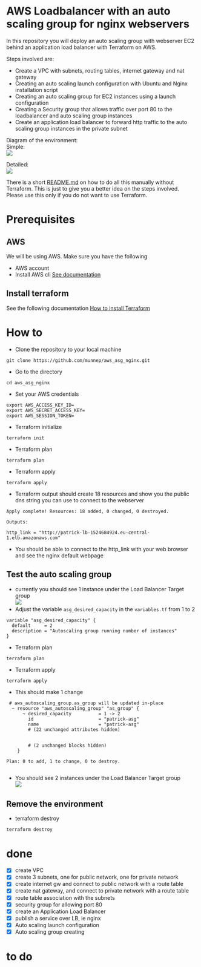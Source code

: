# AWS Loadbalancer with an auto scaling group for nginx webservers

In this repository you will deploy an auto scaling group with webserver EC2 behind an application load balancer with Terraform on AWS. 

Steps involved are: 
- Create a VPC with subnets, routing tables, internet gateway and nat gateway
- Creating an auto scaling launch configuration with Ubuntu and Nginx installation script
- Creating an auto scaling group for EC2 instances using a launch configuration
- Creating a Security group that allows traffic over port 80 to the loadbalancer and auto scaling group instances
- Create an application load balancer to forward http traffic to the auto scaling group instances in the private subnet

Diagram of the environment:    
Simple:  
![](diagram/diagram_vpc_asg.png)    

Detailed:  
![](diagram/diagram_vpc_asg.png)    

There is a short [README.md](manual_steps/README.md) on how to do all this manually without Terraform. This is just to give you a better idea on the steps involved. Please use this only if you do not want to use Terraform. 

# Prerequisites

## AWS
We will be using AWS. Make sure you have the following
- AWS account  
- Install AWS cli [See documentation](https://docs.aws.amazon.com/cli/latest/userguide/install-cliv2.html)

## Install terraform  
See the following documentation [How to install Terraform](https://learn.hashicorp.com/tutorials/terraform/install-cli)

# How to

- Clone the repository to your local machine
```
git clone https://github.com/munnep/aws_asg_nginx.git
```
- Go to the directory
```
cd aws_asg_nginx
```
- Set your AWS credentials
```
export AWS_ACCESS_KEY_ID=
export AWS_SECRET_ACCESS_KEY=
export AWS_SESSION_TOKEN=
```
- Terraform initialize
```
terraform init
```
- Terraform plan
```
terraform plan
```
- Terraform apply
```
terraform apply
```
- Terraform output should create 18 resources and show you the public dns string you can use to connect to the webserver
```
Apply complete! Resources: 18 added, 0 changed, 0 destroyed.

Outputs:

http_link = "http://patrick-lb-1524684924.eu-central-1.elb.amazonaws.com"
```
- You should be able to connect to the http_link with your web browser and see the nginx default webpage

## Test the auto scaling group 
- currently you should see 1 instance under the Load Balancer Target group  
![](media/2021-12-17-12-15-44.png)  
- Adjust the variable ```asg_desired_capacity``` in the  ```variables.tf``` from 1 to 2  
```
variable "asg_desired_capacity" {
  default     = 2
  description = "Autoscaling group running number of instances"
}
```
- Terraform plan
```
terraform plan
```
- Terraform apply
```
terraform apply
```
- This should make 1 change
```
 # aws_autoscaling_group.as_group will be updated in-place
  ~ resource "aws_autoscaling_group" "as_group" {
      ~ desired_capacity          = 1 -> 2
        id                        = "patrick-asg"
        name                      = "patrick-asg"
        # (22 unchanged attributes hidden)


        # (2 unchanged blocks hidden)
    }

Plan: 0 to add, 1 to change, 0 to destroy.


```
- You should see 2 instances under the Load Balancer Target group  
![](media/2021-12-17-12-18-59.png)  
## Remove the environment
- terraform destroy
```
terraform destroy
```


# done
- [x] create VPC
- [x] create 3 subnets, one for public network, one for private network
- [x] create internet gw and connect to public network with a route table
- [x] create nat gateway, and connect to private network with a route table
- [x] route table association with the subnets 
- [x] security group for allowing port 80
- [x] create an Application Load Balancer
- [x] publish a service over LB, ie nginx
- [x] Auto scaling launch configuration
- [x] Auto scaling group creating

# to do

